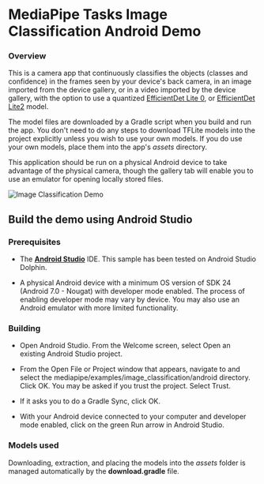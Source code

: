 

# MediaPipe Tasks Image Classification Android Demo

### Overview

This is a camera app that continuously classifies the objects (classes and confidence) in the frames seen by your device's back camera, in an image imported from the device gallery,  or in a video imported by the device gallery, with the option to use a quantized [EfficientDet Lite 0](https://storage.googleapis.com/mediapipe-tasks/object_detector/efficientdet_lite0_uint8.tflite), or [EfficientDet Lite2](https://storage.googleapis.com/mediapipe-tasks/object_detector/efficientdet_lite2_uint8.tflite) model.

The model files are downloaded by a Gradle script when you build and run the app. You don't need to do any steps to download TFLite models into the project explicitly unless you wish to use your own models. If you do use your own models, place them into the app's *assets* directory.

This application should be run on a physical Android device to take advantage of the physical camera, though the gallery tab will enable you to use an emulator for opening locally stored files.

![Image Classification Demo](imageclassifier.gif?raw=true "Image Classification Demo")

## Build the demo using Android Studio

### Prerequisites

*   The **[Android Studio](https://developer.android.com/studio/index.html)**
    IDE. This sample has been tested on Android Studio Dolphin.

*   A physical Android device with a minimum OS version of SDK 24 (Android 7.0 -
    Nougat) with developer mode enabled. The process of enabling developer mode
    may vary by device. You may also use an Android emulator with more limited
    functionality.

### Building

*   Open Android Studio. From the Welcome screen, select Open an existing
    Android Studio project.

*   From the Open File or Project window that appears, navigate to and select
    the mediapipe/examples/image_classification/android directory. Click OK. You may
    be asked if you trust the project. Select Trust.

*   If it asks you to do a Gradle Sync, click OK.

*   With your Android device connected to your computer and developer mode
    enabled, click on the green Run arrow in Android Studio.

### Models used

Downloading, extraction, and placing the models into the *assets* folder is
managed automatically by the **download.gradle** file.